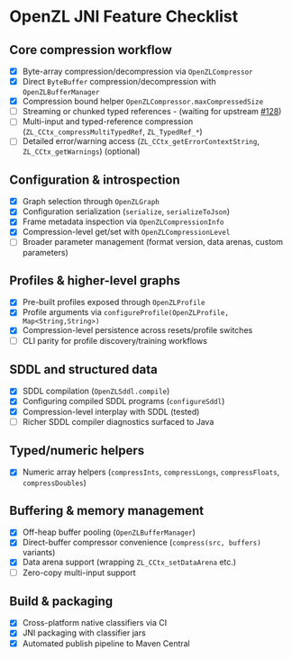 # OpenZL JNI Feature Checklist

## Core compression workflow
- [x] Byte-array compression/decompression via `OpenZLCompressor`
- [x] Direct `ByteBuffer` compression/decompression with `OpenZLBufferManager`
- [x] Compression bound helper `OpenZLCompressor.maxCompressedSize`
- [ ] Streaming or chunked typed references - (waiting for upstream [#128](https://github.com/facebook/openzl/issues/128))
- [ ] Multi-input and typed-reference compression (`ZL_CCtx_compressMultiTypedRef`, `ZL_TypedRef_*`)
- [ ] Detailed error/warning access (`ZL_CCtx_getErrorContextString`, `ZL_CCtx_getWarnings`) (optional)

## Configuration & introspection
- [x] Graph selection through `OpenZLGraph`
- [x] Configuration serialization (`serialize`, `serializeToJson`)
- [x] Frame metadata inspection via `OpenZLCompressionInfo`
- [x] Compression-level get/set with `OpenZLCompressionLevel`
- [ ] Broader parameter management (format version, data arenas, custom parameters)

## Profiles & higher-level graphs
- [x] Pre-built profiles exposed through `OpenZLProfile`
- [x] Profile arguments via `configureProfile(OpenZLProfile, Map<String,String>)`
- [x] Compression-level persistence across resets/profile switches
- [ ] CLI parity for profile discovery/training workflows

## SDDL and structured data
- [x] SDDL compilation (`OpenZLSddl.compile`)
- [x] Configuring compiled SDDL programs (`configureSddl`)
- [x] Compression-level interplay with SDDL (tested)
- [ ] Richer SDDL compiler diagnostics surfaced to Java

## Typed/numeric helpers
- [x] Numeric array helpers (`compressInts`, `compressLongs`, `compressFloats`, `compressDoubles`)

## Buffering & memory management
- [x] Off-heap buffer pooling (`OpenZLBufferManager`)
- [x] Direct-buffer compressor convenience (`compress(src, buffers)` variants)
- [x] Data arena support (wrapping `ZL_CCtx_setDataArena` etc.)
- [ ] Zero-copy multi-input support

## Build & packaging
- [x] Cross-platform native classifiers via CI
- [x] JNI packaging with classifier jars
- [x] Automated publish pipeline to Maven Central
